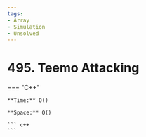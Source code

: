 ```yaml
---
tags:
- Array
- Simulation
- Unsolved
---
```



# 495. Teemo Attacking

=== "C++"

    **Time:** O()

    **Space:** O()

    ``` c++
    ```